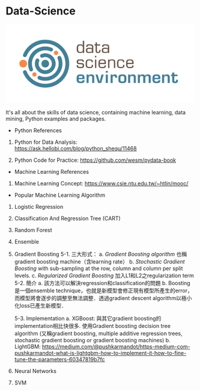 # Data-Science
![images](https://github.com/mayritaspring/Data-Science/blob/master/figures/data_science.png)

It's all about the skills of data science, containing machine learning, data mining, Python examples and packages.

- Python References
1. Python for Data Analysis: https://ask.hellobi.com/blog/python_shequ/11468

2. Python Code for Practice: https://github.com/wesm/pydata-book

- Machine Learning References
1. Machine Learning Concept: https://www.csie.ntu.edu.tw/~htlin/mooc/

- Popular Machine Learning Algorithm
1. Logistic Regression

2. Classification And Regression Tree (CART) 

3. Random Forest

4. Ensemble

5. Gradient Boosting
	5-1. 三大形式：
 		a. *Gradient Boosting algorithm* 也稱gradient boosting machine（含learning rate）
 		b. *Stochastic Gradient Boosting* with sub-sampling at the row, column and column per split levels.
		c. *Regularized Gradient Boosting* 加入L1和L2之regularization term
	5-2. 簡介
		a. 該方法可以解決regression和classification的問題
		b. Boosting是一個ensemble technique，也就是新模型會修正現有模型所產生的error，而模型將會逐步的調整至無法調整．透過gradient descent algorithm以極小化loss已產生新模型．


	5-3. Implementation
		a. XGBoost: 與其它gradient boosting的implementation相比快很多. 使用Gradient boosting decision tree algorithm (又稱gradient boosting, multiple additive regression trees, stochastic gradient boosting or gradient boosting machines) 
		b. LightGBM: https://medium.com/@pushkarmandot/https-medium-com-pushkarmandot-what-is-lightgbm-how-to-implement-it-how-to-fine-tune-the-parameters-60347819b7fc

6. Neural Networks

7. SVM
